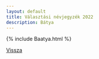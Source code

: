 ```yaml
---
layout: default
title: Választási névjegyzék 2022
description: Bátya
---
```


{% include Baatya.html %}

[Vissza](./)